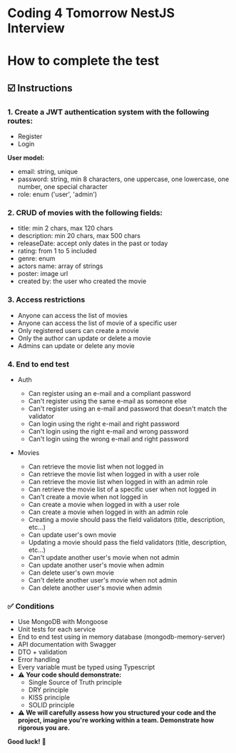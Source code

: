 # Coding 4 Tomorrow NestJS Interview

# How to complete the test

## ☑️ Instructions

### 1. Create a JWT authentication system with the following routes:
  - Register
  - Login

  **User model:**
  - email: string, unique
  - password: string, min 8 characters, one uppercase, one lowercase, one number, one special character
  - role: enum ('user', 'admin')

### 2. CRUD of movies with the following fields:
- title: min 2 chars, max 120 chars
- description: min 20 chars, max 500 chars
- releaseDate: accept only dates in the past or today
- rating: from 1 to 5 included
- genre: enum
- actors name: array of strings
- poster: image url
- created by: the user who created the movie

### 3. Access restrictions
- Anyone can access the list of movies
- Anyone can access the list of movie of a specific user
- Only registered users can create a movie
- Only the author can update or delete a movie
- Admins can update or delete any movie

### 4. End to end test
- Auth
  - Can register using an e-mail and a compliant password
  - Can't register using the same e-mail as someone else
  - Can't register using an e-mail and password that doesn't match the validator
  - Can login using the right e-mail and right password
  - Can't login using the right e-mail and wrong password
  - Can't login using the wrong e-mail and right password

- Movies
  - Can retrieve the movie list when not logged in
  - Can retrieve the movie list when logged in with a user role
  - Can retrieve the movie list when logged in with an admin role
  - Can retrieve the movie list of a specific user when not logged in
  - Can't create a movie when not logged in
  - Can create a movie when logged in with a user role
  - Can create a movie when logged in with an admin role
  - Creating a movie should pass the field validators (title, description, etc...)
  - Can update user's own movie
  - Updating a movie should pass the field validators (title, description, etc...)
  - Can't update another user's movie when not admin
  - Can update another user's movie when admin
  - Can delete user's own movie
  - Can't delete another user's movie when not admin
  - Can delete another user's movie when admin

### ✅ Conditions
- Use MongoDB with Mongoose
- Unit tests for each service
- End to end test using in memory database (mongodb-memory-server)
- API documentation with Swagger
- DTO + validation
- Error handling
- Every variable must be typed using Typescript
- **⚠️ Your code should demonstrate:**
  - Single Source of Truth principle
  - DRY principle
  - KISS principle
  - SOLID principle
- **⚠️ We will carefully assess how you structured your code and the project, imagine you're working within a team. Demonstrate how rigorous you are.**

**Good luck!** 💪
